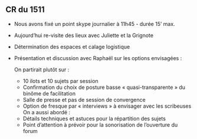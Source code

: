 ## CR du 1511

* Nous avons fixé un point skype journalier à 11h45 - durée 15’ max.
* Aujourd’hui re-visite des lieux avec Juliette et la Grignote
* Détermination des espaces et calage logistique
* Présentation et discussion avec Raphaël sur les options envisagées :

  On partirait plutôt sur :
    * 10 ilots et 10 sujets par session
    * Confirmation du choix de posture basse « quasi-transparente » du binôme de facilitation
    * Salle de presse et pas de session de convergence
    * Option de fresque par « interviews » à envisager avec les scribeuses  
  On a aussi abordé :
    * Détails techniques et astuces pour la répartition des sujets
    * Point d’attention à prévoir pour la sonorisation de l’ouverture du forum
